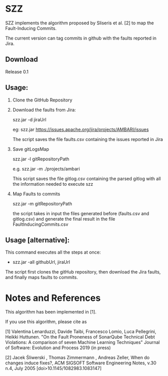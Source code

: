 # SZZ
SZZ implements the algorithm proposed by Sliseris et al. [2] to map the  Fault-Inducing Commits. 


The current version can tag commits in github with the faults reported in Jira. 


## Download
Release 0.1

## Usage: 
1. Clone the GitHub Repository 

2. Download the faults from Jira: 
     
     szz.jar -d jiraUrl
     
     eg: szz.jar https://issues.apache.org/jira/projects/AMBARI/issues
     
     The script saves the file faults.csv containing the issues reported in Jira  

3. Save gitLogsMap 
     
     szz.jar -l gitRepositoryPath
   
     e.g. szz.jar -m ./projects/ambari 
      
     This script saves the file gitlog.csv containing the parsed gitlog with all the information needed to execute szz

4. Map Faults to commits
      
      szz.jar -m gitRepositoryPath
     
     the script takes in input the files generated before (faults.csv and gitlog.csv) and generate the final result in the file FaultInducingCommits.csv
      
      
## Usage [alternative]:
This command executes all the steps at once: 
* szz.jar -all githubUrl, jiraUrl
 
The script first clones the gitHub repository, then download the Jira faults, and finally maps faults to commits. 

 

# Notes and References

This algorithm has been implemented in [1]. 

If you use this algorithm, please cite as 

[1] Valentina Lenarduzzi, Davide Taibi, Francesco Lomio, Luca Pellegrini, Heikki Huttunen. "On the Fault Proneness of SonarQube Technical Debt Violations: A comparison of seven Machine Learning Techniques" Journal of Software: Evolution and Process 2019 (in press) 



[2] Jacek Śliwerski , Thomas Zimmermann , Andreas Zeller, When do changes induce fixes?, ACM SIGSOFT Software Engineering Notes, v.30 n.4, July 2005  [doi>10.1145/1082983.1083147]
